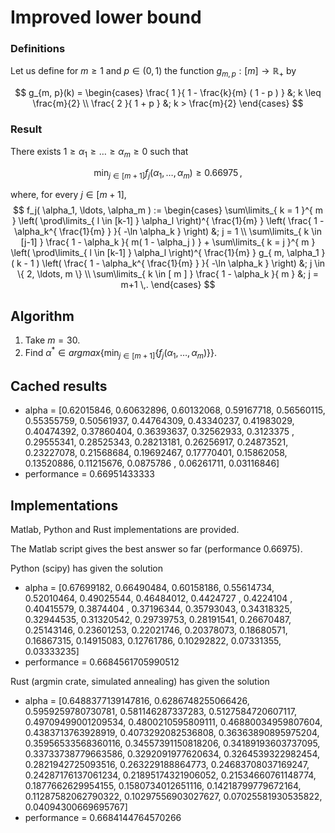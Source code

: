 # Improved lower bound

### Definitions

Let us define for $m \geq 1$ and $p \in (0, 1)$ the function $g_{ m , p } : [m] \to \mathbb{R}_+$ by 

$$
g_{m, p}(k) = \begin{cases}
		\frac{ 1 }{ 1 - \frac{k}{m} ( 1 - p ) } &; k \leq \frac{m}{2} \\
		\frac{ 2 }{ 1 + p } &; k > \frac{m}{2}
	\end{cases}
$$

### Result

There exists $1 \ge \alpha_1 \ge \ldots \ge \alpha_m \ge 0$ such that

$$
\min_{j \in [m+1]} f_j( \alpha_1, \ldots, \alpha_m ) \ge 0.66975 \,,
$$

where, for every $j \in [m+1]$,
$$
f_j( \alpha_1, \ldots, \alpha_m ) := \begin{cases}
		\sum\limits_{ k = 1 }^{ m } 
			\left( \prod\limits_{ l \in [k-1] } \alpha_l \right)^{ \frac{1}{m} } 
			\left( \frac{ 1 - \alpha_k^{ \frac{1}{m} } }{ -\ln \alpha_k } \right)
			&; j = 1 \\
		\sum\limits_{ k \in [j-1] } \frac{ 1 - \alpha_k }{ m( 1 - \alpha_j ) } 
			+ \sum\limits_{ k = j }^{ m } 
			\left( \prod\limits_{ l \in [k-1] } \alpha_l \right)^{ \frac{1}{m} } 
			g_{ m, \alpha_1 }( k - 1 ) 
			\left( \frac{ 1 - \alpha_k^{ \frac{1}{m} } }{ -\ln \alpha_k } \right)
				&; j \in \{ 2, \ldots, m \} \\
			\sum\limits_{ k \in [ m ] } \frac{ 1 - \alpha_k }{ m }
				&; j = m+1 \,.
    	\end{cases}
$$

## Algorithm

1. Take $m = 30$.
2. Find $\alpha^* \in argmax\{ \min_{ j \in [m+1] } \{ f_j( \alpha_1, \ldots, \alpha_m ) \} \}$.

## Cached results

- alpha = [0.62015846, 0.60632896, 0.60132068, 0.59167718, 0.56560115,
       0.55355759, 0.50561937, 0.44764309, 0.43340237, 0.41983029,
       0.40474392, 0.37860404, 0.36393637, 0.32562933, 0.3123375 ,
       0.29555341, 0.28525343, 0.28213181, 0.26256917, 0.24873521,
       0.23227078, 0.21568684, 0.19692467, 0.17770401, 0.15862058,
       0.13520886, 0.11215676, 0.0875786 , 0.06261711, 0.03116846]
- performance = 0.66951433333

## Implementations

Matlab, Python and Rust implementations are provided. 

The Matlab script gives the best answer so far (performance $0.66975$).

Python (scipy) has given the solution
- alpha = [0.67699182, 0.66490484, 0.60158186, 0.55614734, 0.52010464,
   0.49025544, 0.46484012, 0.4424727 , 0.4224104 , 0.40415579,
   0.3874404 , 0.37196344, 0.35793043, 0.34318325, 0.32944535,
   0.31320542, 0.29739753, 0.28191541, 0.26670487, 0.25143146,
   0.23601253, 0.22021746, 0.20378073, 0.18680571, 0.16867315,
   0.14915083, 0.12761786, 0.10292822, 0.07331355, 0.03333235] 
- performance = 0.6684561705990512

Rust (argmin crate, simulated annealing) has given the solution
- alpha =  [0.6488377139147816, 0.6286748255066426, 0.5959259780730781, 0.581146287337283, 0.5127584720607117, 0.49709499001209534, 0.4800210595809111, 0.46880034959807604, 0.4383713763928919, 0.4073292082536808, 0.36363890895975204, 0.35956533568360116, 0.34557391150818206, 0.34189193603737095, 0.33733738779663586, 0.3292091977620634, 0.3264539322982454, 0.2821942725093516, 0.263229188864773, 0.24683708037169247, 0.24287176137061234, 0.21895174321906052, 0.21534660761148774, 0.1877662629954155, 0.1580734012651116, 0.14218799779672164, 0.11287582062790322, 0.10297556903027627, 0.07025581930535822, 0.04094300669695767]
- performance = 0.6684144764570266
